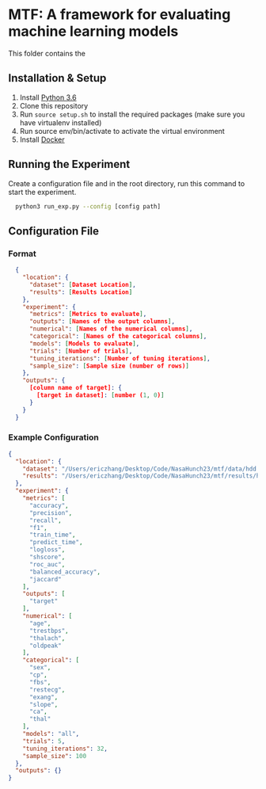 # MTF: A framework for evaluating machine learning models
This folder contains the 

## Installation & Setup
1. Install [Python 3.6](https://www.python.org/downloads/release/python-360/)
2. Clone this repository
3. Run `source setup.sh` to install the required packages (make sure you have virtualenv installed)
4. Run source env/bin/activate to activate the virtual environment
5. Install [Docker](https://docs.docker.com/engine/install/)

## Running the Experiment
Create a configuration file and in the root directory, run this command to start the experiment.
```bash
  python3 run_exp.py --config [config path]
```

## Configuration File
### Format
```json
  {
    "location": {
      "dataset": [Dataset Location],
      "results": [Results Location]
    },
    "experiment": {
      "metrics": [Metrics to evaluate],
      "outputs": [Names of the output columns],
      "numerical": [Names of the numerical columns],
      "categorical": [Names of the categorical columns],
      "models": [Models to evaluate],
      "trials": [Number of trials],
      "tuning_iterations": [Number of tuning iterations],
      "sample_size": [Sample size (number of rows)]
    },
    "outputs": {
      [column name of target]: {
        [target in dataset]: [number (1, 0)]
      }
    }
  }
```
### Example Configuration
```json
{
  "location": {
    "dataset": "/Users/ericzhang/Desktop/Code/NasaHunch23/mtf/data/hdd.csv",
    "results": "/Users/ericzhang/Desktop/Code/NasaHunch23/mtf/results/hdd_results/"
  },
  "experiment": {
    "metrics": [
      "accuracy",
      "precision",
      "recall",
      "f1",
      "train_time",
      "predict_time",
      "logloss",
      "shscore",
      "roc_auc",
      "balanced_accuracy",
      "jaccard"
    ],
    "outputs": [
      "target"
    ],
    "numerical": [
      "age",
      "trestbps",
      "thalach",
      "oldpeak"
    ],
    "categorical": [
      "sex",
      "cp",
      "fbs",
      "restecg",
      "exang",
      "slope",
      "ca",
      "thal"
    ],
    "models": "all",
    "trials": 5,
    "tuning_iterations": 32,
    "sample_size": 100
  },
  "outputs": {}
}
```
